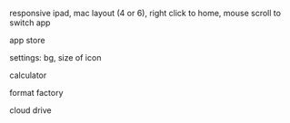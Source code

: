responsive ipad, mac layout (4 or 6), right click to home, mouse scroll to switch app

app store

settings: bg, size of icon

calculator

format factory

cloud drive